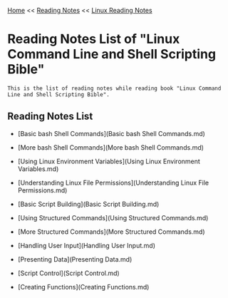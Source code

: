 [Home](../../../index.md) << [Reading Notes](../../index.md) << [Linux Reading Notes](../index.md)

# Reading Notes List of "Linux Command Line and Shell Scripting Bible"

    This is the list of reading notes while reading book "Linux Command Line and Shell Scripting Bible".

## Reading Notes List

- [Basic bash Shell Commands](Basic bash Shell Commands.md)     

- [More bash Shell Commands](More bash Shell Commands.md)

- [Using Linux Environment Variables](Using Linux Environment Variables.md)

- [Understanding Linux File Permissions](Understanding Linux File Permissions.md)

- [Basic Script Building](Basic Script Building.md)

- [Using Structured Commands](Using Structured Commands.md)

- [More Structured Commands](More Structured Commands.md)

- [Handling User Input](Handling User Input.md)

- [Presenting Data](Presenting Data.md)

- [Script Control](Script Control.md)

- [Creating Functions](Creating Functions.md)